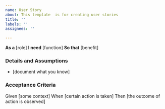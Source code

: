 ```yaml
---
name: User Story
about: This template  is for creating user stories
title: ''
labels: ''
assignees: ''

---
```


**As a** [role]
**I need** [function]
**So that** [benefit]

### Details and Assumptions
* [document what you know]

### Acceptance Criteria

Given [some context]
When [certain action is taken]
Then [the outcome of action is observed]
